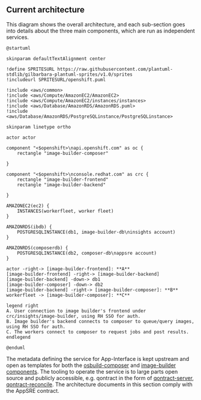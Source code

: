 ## Current architecture

This diagram shows the overall architecture, and each sub-section goes into details about the three main
components, which are run as independent services.

```plantuml
@startuml

skinparam defaultTextAlignment center

!define SPRITESURL https://raw.githubusercontent.com/plantuml-stdlib/gilbarbara-plantuml-sprites/v1.0/sprites
!includeurl SPRITESURL/openshift.puml

!include <aws/common>
!include <aws/Compute/AmazonEC2/AmazonEC2>
!include <aws/Compute/AmazonEC2/instances/instances>
!include <aws/Database/AmazonRDS/AmazonRDS.puml>
!include <aws/Database/AmazonRDS/PostgreSQLinstance/PostgreSQLinstance>

skinparam linetype ortho

actor actor

component "<$openshift>\napi.openshift.com" as oc {
    rectangle "image-builder-composer"

}

component "<$openshift>\nconsole.redhat.com" as crc {
    rectangle "image-builder-frontend"
    rectangle "image-builder-backend"

}

AMAZONEC2(ec2) {
    INSTANCES(workerfleet, worker fleet)
}

AMAZONRDS(ibdb) {
    POSTGRESQLINSTANCE(db1, image-builder-db\ninsights account)
}

AMAZONRDS(composerdb) {
    POSTGRESQLINSTANCE(db2, composer-db\nappsre account)
}

actor -right-> [image-builder-frontend]: **A**
[image-builder-frontend] -right-> [image-builder-backend]
[image-builder-backend] -down-> db1
[image-builder-composer] -down-> db2
[image-builder-backend] -right-> [image-builder-composer]: **B**
workerfleet -> [image-builder-composer]: **C**

legend right
A. User connection to image builder's frontend under crc/insights/image-builder, using RH SSO for auth.
B. Image builder's backend connects to composer to queue/query images, using RH SSO for auth.
C. The workers connect to composer to request jobs and post results.
endlegend

@enduml
```

The metadata defining the service for App-Interface is kept upstream and open as templates for both the [osbuild-composer](https://github.com/osbuild/osbuild-composer/blob/main/templates/composer.yml) and [image-builder components](https://github.com/osbuild/image-builder/blob/main/templates/image-builder.yml).
The tooling to operate the service is to large parts open source and publicly accessible, e.g. qontract in the form of [qontract-server](https://github.com/app-sre/qontract-server), [qontract-reconcile](https://github.com/app-sre/qontract-reconcile).
The architecture documents in this section comply with the AppSRE contract.
